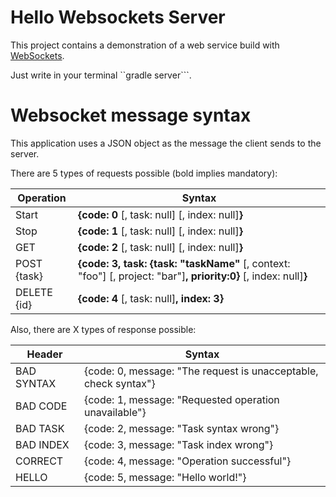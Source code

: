 # Hello Websockets Server 
This project contains a demonstration of a web service build with [WebSockets](https://tyrus.java.net/). 

Just write in your terminal ``gradle server```.

# Websocket message syntax

This application uses a JSON object as the message the client sends to the server.

There are 5 types of requests possible (bold implies mandatory):

| Operation | Syntax |
| ------------- | ------------- |
| Start | **{code: 0** [, task: null] [, index: null]**}** |
| Stop | **{code: 1** [, task: null] [, index: null]**}** |
| GET | **{code: 2** [, task: null] [, index: null]**}** |
| POST {task} | **{code: 3, task: {task: "taskName"** [, context: "foo"] [, project: "bar"]**, priority:0}** [, index: null]**}** |
| DELETE {id} | **{code: 4** [, task: null]**, index: 3}** |

Also, there are X types of response possible:

| Header | Syntax |
| ------------- | ------------- |
| BAD SYNTAX | {code: 0, message: "The request is unacceptable, check syntax"} |
| BAD CODE | {code: 1, message: "Requested operation unavailable"} |
| BAD TASK | {code: 2, message: "Task syntax wrong"} |
| BAD INDEX | {code: 3, message: "Task index wrong"} |
| CORRECT | {code: 4, message: "Operation successful"} |
| HELLO | {code: 5, message: "Hello world!"} |
